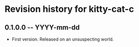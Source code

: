 # Revision history for kitty-cat-c

## 0.1.0.0 -- YYYY-mm-dd

* First version. Released on an unsuspecting world.
